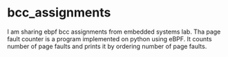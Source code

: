# bcc_assignments
I am sharing ebpf bcc assignments from embedded systems lab. 
Tha page fault counter is a program implemented on python using eBPF. It counts number of page faults and prints it by ordering number of page faults. 

